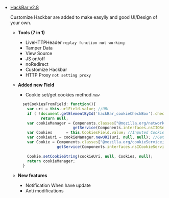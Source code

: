 - [HackBar v2.8](https://youtu.be/rMqOSfYqGgk)
  <p>Customize Hackbar are added to make easylly and good UI/Design of your own.</p>
  
    - <b>Tools (7 in 1)</b>
      - LiveHTTPHeader `replay function not working` 
      - Tamper Data
      - View Source
      - JS on/off
      - noRedirect
      - Customize Hackbar
      - HTTP Proxy `not setting proxy`
     
    - <b>Added new Field</b>
      - Cookie set/get cookies method <i>`new`</i>
      ```javascript
        setCookiesFromField: function(){
          var uri = this.urlField.value; //URL
          if ( !document.getElementById('hackBar_cookieCheckBox').checked || !this.CookiesField.value ) 
                return null;
          var cookieManager = Components.classes["@mozilla.org/network/io-service;1"].
                              getService(Components.interfaces.nsIIOService);
          var Cookies      = this.CookiesField.value; //Inputed Cookies Value
          var cookieUri = cookieManager.newURI(uri, null, null); //Getting URL for setting cookies
          var Cookie = Components.classes["@mozilla.org/cookieService;1"].
                       getService(Components.interfaces.nsICookieService);
           
          Cookie.setCookieString(cookieUri, null, Cookies, null);
          return cookieManager;
        }
      ```
      
    - <b>New features</b>
      - Notification When have update
      - Anti modifications
